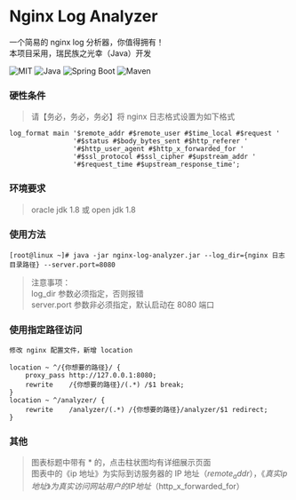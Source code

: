 # Nginx Log Analyzer

一个简易的 nginx log 分析器，你值得拥有！  
本项目采用，瑞民族之光幸（Java）开发

![MIT](https://img.shields.io/badge/license-MIT-green)
![Java](https://img.shields.io/badge/Java-1.8-green)
![Spring Boot](https://img.shields.io/badge/Spring%20Boot-2.4.2-green)
![Maven](https://img.shields.io/badge/Maven-3.6.3-green)

### 硬性条件
> 请【务必，务必，务必】将 nginx 日志格式设置为如下格式
```
log_format main '$remote_addr #$remote_user #$time_local #$request '
                '#$status #$body_bytes_sent #$http_referer '
                '#$http_user_agent #$http_x_forwarded_for '
                '#$ssl_protocol #$ssl_cipher #$upstream_addr '
                '#$request_time #$upstream_response_time';
```

### 环境要求
> oracle jdk 1.8 或 open jdk 1.8

### 使用方法
```
[root@linux ~]# java -jar nginx-log-analyzer.jar --log_dir={nginx 日志目录路径} --server.port=8080
```
> 注意事项：  
> log_dir 参数必须指定，否则报错  
> server.port 参数非必须指定，默认启动在 8080 端口

### 使用指定路径访问
```
修改 nginx 配置文件，新增 location

location ~ ^/{你想要的路径}/ {
    proxy_pass http://127.0.0.1:8080;
    rewrite    /{你想要的路径}/(.*) /$1 break;
}
location ~ ^/analyzer/ {
    rewrite    /analyzer/(.*) /{你想要的路径}/analyzer/$1 redirect;
}
```

### 其他
> 图表标题中带有 * 的，点击柱状图均有详细展示页面  
> 图表中的《ip 地址》为实际到访服务器的 IP 地址（$remote_addr），《真实 ip 地址》为真实访问网站用户的 IP地址（$http_x_forwarded_for）  
